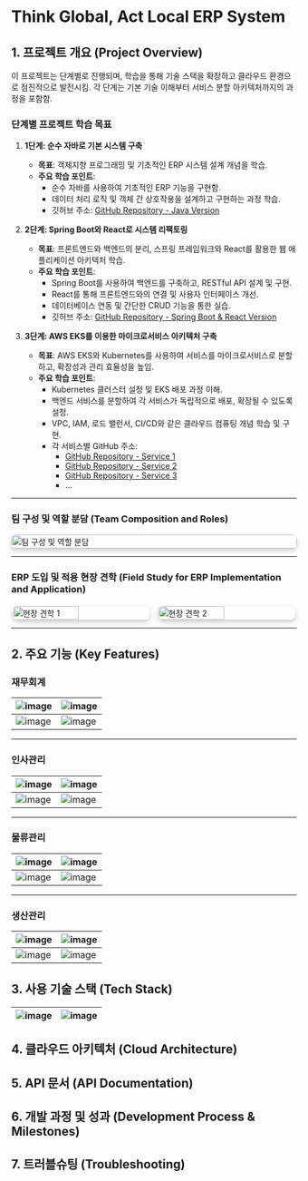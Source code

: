 # Think Global, Act Local ERP System

## 1. 프로젝트 개요 (Project Overview)

이 프로젝트는 단계별로 진행되며, 학습을 통해 기술 스택을 확장하고 클라우드 환경으로 점진적으로 발전시킴. 각 단계는 기본 기술 이해부터 서비스 분할 아키텍처까지의 과정을 포함함.

### 단계별 프로젝트 학습 목표

1. **1단계: 순수 자바로 기본 시스템 구축**
   - **목표**: 객체지향 프로그래밍 및 기초적인 ERP 시스템 설계 개념을 학습.
   - **주요 학습 포인트**:
     - 순수 자바를 사용하여 기초적인 ERP 기능을 구현함.
     - 데이터 처리 로직 및 객체 간 상호작용을 설계하고 구현하는 과정 학습.
     - 깃허브 주소: [GitHub Repository - Java Version](#)

2. **2단계: Spring Boot와 React로 시스템 리팩토링**
   - **목표**: 프론트엔드와 백엔드의 분리, 스프링 프레임워크와 React를 활용한 웹 애플리케이션 아키텍처 학습.
   - **주요 학습 포인트**:
     - Spring Boot를 사용하여 백엔드를 구축하고, RESTful API 설계 및 구현.
     - React를 통해 프론트엔드와의 연결 및 사용자 인터페이스 개선.
     - 데이터베이스 연동 및 간단한 CRUD 기능을 통한 실습.
     - 깃허브 주소: [GitHub Repository - Spring Boot & React Version](#)

3. **3단계: AWS EKS를 이용한 마이크로서비스 아키텍처 구축**
   - **목표**: AWS EKS와 Kubernetes를 사용하여 서비스를 마이크로서비스로 분할하고, 확장성과 관리 효율성을 높임.
   - **주요 학습 포인트**:
     - Kubernetes 클러스터 설정 및 EKS 배포 과정 이해.
     - 백엔드 서비스를 분할하여 각 서비스가 독립적으로 배포, 확장될 수 있도록 설정.
     - VPC, IAM, 로드 밸런서, CI/CD와 같은 클라우드 컴퓨팅 개념 학습 및 구현.
     - 각 서비스별 GitHub 주소:
       - [GitHub Repository - Service 1](#)
       - [GitHub Repository - Service 2](#)
       - [GitHub Repository - Service 3](#)
       - …

---

### 팀 구성 및 역할 분담 (Team Composition and Roles)
<div style="display: flex; justify-content: center;">
    <img src="https://github.com/user-attachments/assets/874b2ec8-ebae-4542-ac87-a0a59489f1d7" alt="팀 구성 및 역할 분담" style="width: 100%; height: auto; border-radius: 8px; box-shadow: 0px 4px 8px rgba(0, 0, 0, 0.2);">
</div>

---

### ERP 도입 및 적용 현장 견학 (Field Study for ERP Implementation and Application)

<div style="display: flex; justify-content: space-around; gap: 10px; margin-top: 20px;">
    <img src="https://github.com/user-attachments/assets/64767f44-d5f1-4dba-98f6-c2c3600b065f" alt="현장 견학 1" style="width: 48%; height: auto; border-radius: 8px; box-shadow: 0px 4px 8px rgba(0, 0, 0, 0.2);">
    <img src="https://github.com/user-attachments/assets/49f30b4c-6217-41a0-b955-4c7909e559a8" alt="현장 견학 2" style="width: 48%; height: auto; border-radius: 8px; box-shadow: 0px 4px 8px rgba(0, 0, 0, 0.2);">
</div>

---

## 2. 주요 기능 (Key Features)

### 재무회계
![image](https://github.com/user-attachments/assets/3152fcd2-5be4-4187-99dc-94d747779346) | ![image](https://github.com/user-attachments/assets/b7b4d6ed-3107-404d-abbd-92469dd1b38f)
---|---|
![image](https://github.com/user-attachments/assets/075a77ac-074c-4e69-8e57-87041c34b07a) | ![image](https://github.com/user-attachments/assets/8d7e6f5c-a3b4-4218-bd96-1f147cc38841)

<hr/>

### 인사관리
![image](https://github.com/user-attachments/assets/5c8059a0-a023-44f2-b975-e739fb25eb6f) | ![image](https://github.com/user-attachments/assets/02e5bdc5-d2bc-4654-add5-6dcf2feb0a9d)
---|---|
![image](https://github.com/user-attachments/assets/5a750574-4f6e-4cd2-a550-613eb0cb3620) | ![image](https://github.com/user-attachments/assets/83ff6305-7fc5-4d0c-a87d-313b83c1c587)

<hr/>

### 물류관리
![image](https://github.com/user-attachments/assets/3f8fb2a1-13b6-46de-9040-23273829f16d) | ![image](https://github.com/user-attachments/assets/3503067b-52ce-4359-acf9-4f45e6cf61ec)
---|---|
![image](https://github.com/user-attachments/assets/a7330e97-ec00-4c8a-96aa-77a9ac7739a1) | ![image](https://github.com/user-attachments/assets/15fd485f-7135-4496-9217-8fbbe0ff4331)

<hr/>

### 생산관리
![image](https://github.com/user-attachments/assets/9d36af78-ddba-4e85-8367-18e34035e1ff) | ![image](https://github.com/user-attachments/assets/ff8e0f85-b436-4dd2-bc7a-6fdeeb6818f2)
---|---|
![image](https://github.com/user-attachments/assets/5a8a0de4-61de-4a9a-b786-cf6324bd4135) | ![image](https://github.com/user-attachments/assets/bde469f2-68f7-42cc-94ad-52e4a5912690)

## 3. 사용 기술 스택 (Tech Stack)
![image](https://github.com/user-attachments/assets/c54cdc7d-ad7c-4814-a08d-5173d7fe46c4) | ![image](https://github.com/user-attachments/assets/ba59e8bd-56d3-49b9-b405-d7f68d6c6cf7)
---|---|

## 4. 클라우드 아키텍처 (Cloud Architecture)
## 5. API 문서 (API Documentation)
## 6. 개발 과정 및 성과 (Development Process & Milestones)
## 7. 트러블슈팅 (Troubleshooting)
